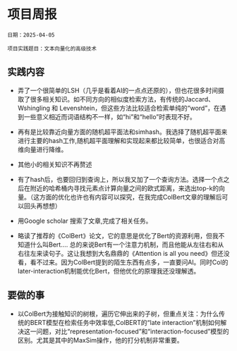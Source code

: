 # 项目周报

    日期：2025-04-05

    项目实践题目：文本向量化的高级技术

## 实践内容
- 弄了一个很简单的LSH（几乎是看着AI的一点点还原的），但也花很多时间摄取了很多相关知识。如不同方向的相似度检索方法，有传统的Jaccard、Wshingling 和 Levenshtein，但这些方法比较适合检索单纯的“word”，在遇到一些意义相近而词语结构不一样，如“hi”和“hello”时表现不好。

- 再有是比较靠近向量方面的随机超平面法和simhash。我选择了随机超平面来进行主要的hash工作,随机超平面理解和实现起来都比较简单，也很适合对高维向量进行降维。

- 其他小的相关知识不再赘述

- 有了hash后，也要回归到查询上，所以我又加了一个查询方法。选择一个点之后在附近的哈希桶内寻找元素点计算向量之间的欧式距离，来选出top-k的向量。（这方面的优化也许也有内容可以探究，在我完成ColBert文章的理解后可以回头再想想）

- 用Google scholar 搜索了文章,完成了相关任务。

- 略读了推荐的《ColBert》论文，它的意思是优化了Bert的资源利用，但我不知道什么叫Bert.... 总的来说Bert有一个注意力机制，而且他能从左往右和从右往左来读句子。这让我想到大名鼎鼎的《Attention is all you need》但还没看，看不过来。因为ColBert提到的陌生东西有点多，一直要问AI。同时Col的later-interaction机制能优化Bert，但他优化的原理我还没理解透。

## 要做的事
- 以ColBert为接触知识的树根，遍历它伸出来的子树，但重点关注：为什么传统的BERT模型在检索任务中效率低,ColBERT的“late interaction”机制如何解决这一问题，对比“representation-focused”和“interaction-focused”模型的区别。尤其是其中的MaxSim操作，他的打分机制非常重要。




```python

```
